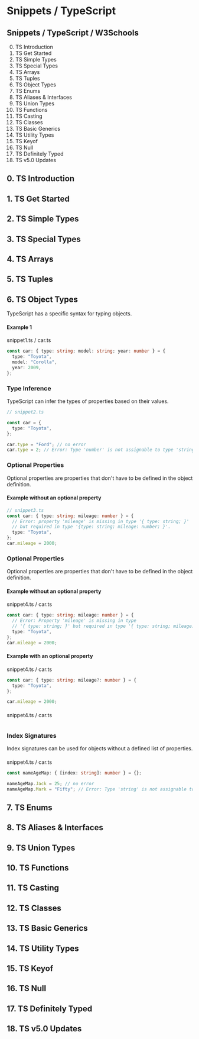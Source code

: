 # Snippets / TypeScript

## Snippets / TypeScript / W3Schools

0.  TS Introduction
1.  TS Get Started
2.  TS Simple Types
3.  TS Special Types
4.  TS Arrays
5.  TS Tuples
6.  TS Object Types
7.  TS Enums
8.  TS Aliases & Interfaces
9.  TS Union Types
10. TS Functions
11. TS Casting
12. TS Classes
13. TS Basic Generics
14. TS Utility Types
15. TS Keyof
16. TS Null
17. TS Definitely Typed
18. TS v5.0 Updates

## 0. TS Introduction

## 1. TS Get Started

## 2. TS Simple Types

## 3. TS Special Types

## 4. TS Arrays

## 5. TS Tuples

## 6. TS Object Types

TypeScript has a specific syntax for typing objects.

#### Example 1

snippet1.ts / car.ts

```ts
const car: { type: string; model: string; year: number } = {
  type: "Toyota",
  model: "Corolla",
  year: 2009,
};
```

### Type Inference

TypeScript can infer the types of properties based on their values.

```ts
// snippet2.ts

const car = {
  type: "Toyota",
};

car.type = "Ford"; // no error
car.type = 2; // Error: Type 'number' is not assignable to type 'string'
```

### Optional Properties

Optional properties are properties that don't have to be defined in the object definition.

#### Example without an optional property

```ts
// snippet3.ts
const car: { type: string; mileage: number } = {
  // Error: property 'mileage' is missing in type '{ type: string; }'
  // but required in type '{type: string; mileage: number; }'.
  type: "Toyota",
};
car.mileage = 2000;
```

### Optional Properties

Optional properties are properties that don't have to be defined in the object definition.

#### Example **without** an optional property

snippet4.ts / car.ts

```ts
const car: { type: string; mileage: number } = {
  // Error: Property 'mileage' is missing in type
  // '{ type: string; }' but required in type '{ type: string; mileage: number ; }'.
  type: "Toyota",
};
car.mileage = 2000;
```

#### Example **with** an optional property

snippet4.ts / car.ts

```ts
const car: { type: string; mileage?: number } = {
  type: "Toyota",
};

car.mileage = 2000;
```

####

snippet4.ts / car.ts

```ts

```

### Index Signatures

Index signatures can be used for objects without a defined list of properties.

####

snippet4.ts / car.ts

```ts
const nameAgeMap: { [index: string]: number } = {};

nameAgeMap.Jack = 25; // no error
nameAgeMap.Mark = "Fifty"; // Error: Type 'string' is not assignable to type 'number'.
```

## 7. TS Enums

## 8. TS Aliases & Interfaces

## 9. TS Union Types

## 10. TS Functions

## 11. TS Casting

## 12. TS Classes

## 13. TS Basic Generics

## 14. TS Utility Types

## 15. TS Keyof

## 16. TS Null

## 17. TS Definitely Typed

## 18. TS v5.0 Updates
